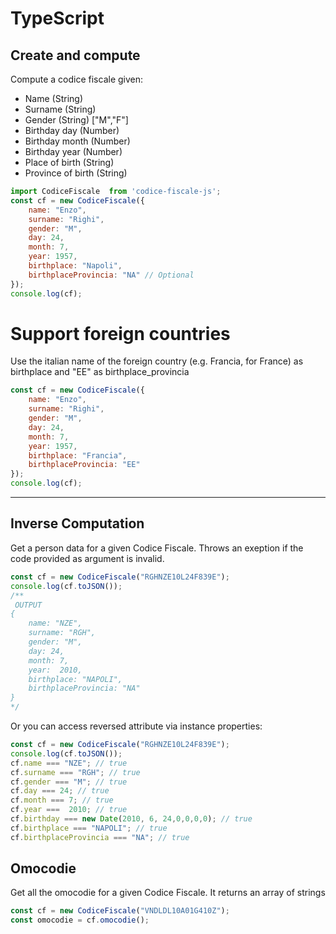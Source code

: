 # TypeScript
Create and compute
-------

Compute a codice fiscale given:

 - Name (String)
 - Surname (String)
 - Gender (String) ["M","F"]
 - Birthday day (Number)
 - Birthday month (Number)
 - Birthday year (Number)
 - Place of birth (String)
 - Province of birth (String)

```js
import CodiceFiscale  from 'codice-fiscale-js';
const cf = new CodiceFiscale({
    name: "Enzo",
    surname: "Righi",
    gender: "M",
    day: 24,
    month: 7,
    year: 1957,
    birthplace: "Napoli", 
    birthplaceProvincia: "NA" // Optional
});
console.log(cf);
```
Support foreign countries
===
Use the italian name of the foreign country (e.g. Francia, for France) as birthplace
and "EE" as birthplace_provincia
```js
const cf = new CodiceFiscale({
    name: "Enzo",
    surname: "Righi",
    gender: "M",
    day: 24,
    month: 7,
    year: 1957,
    birthplace: "Francia", 
    birthplaceProvincia: "EE"
});
console.log(cf);
```
----------
Inverse Computation
-------
Get a person data for a given Codice Fiscale. Throws an exeption if the code provided as argument is invalid.
```js
const cf = new CodiceFiscale("RGHNZE10L24F839E");
console.log(cf.toJSON());
/** 
 OUTPUT
{
    name: "NZE",
    surname: "RGH",
    gender: "M",
    day: 24,
    month: 7,
    year:  2010,
    birthplace: "NAPOLI",
    birthplaceProvincia: "NA"
}
*/
```
Or you can access reversed attribute via instance properties:
```js
const cf = new CodiceFiscale("RGHNZE10L24F839E");
console.log(cf.toJSON());
cf.name === "NZE"; // true
cf.surname === "RGH"; // true
cf.gender === "M"; // true
cf.day === 24; // true
cf.month === 7; // true
cf.year ===  2010; // true
cf.birthday === new Date(2010, 6, 24,0,0,0,0); // true
cf.birthplace === "NAPOLI"; // true
cf.birthplaceProvincia === "NA"; // true
```
Omocodie
-------
Get all the omocodie for a given Codice Fiscale. It returns an array of strings

```js
const cf = new CodiceFiscale("VNDLDL10A01G410Z");
const omocodie = cf.omocodie();
```